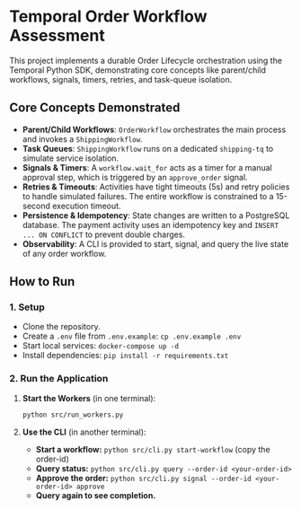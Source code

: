 # Temporal Order Workflow Assessment

This project implements a durable Order Lifecycle orchestration using the Temporal Python SDK, demonstrating core concepts like parent/child workflows, signals, timers, retries, and task-queue isolation.

## Core Concepts Demonstrated

-   **Parent/Child Workflows**: `OrderWorkflow` orchestrates the main process and invokes a `ShippingWorkflow`.
-   **Task Queues**: `ShippingWorkflow` runs on a dedicated `shipping-tq` to simulate service isolation.
-   **Signals & Timers**: A `workflow.wait_for` acts as a timer for a manual approval step, which is triggered by an `approve_order` signal.
-   **Retries & Timeouts**: Activities have tight timeouts (5s) and retry policies to handle simulated failures. The entire workflow is constrained to a 15-second execution timeout.
-   **Persistence & Idempotency**: State changes are written to a PostgreSQL database. The payment activity uses an idempotency key and `INSERT ... ON CONFLICT` to prevent double charges.
-   **Observability**: A CLI is provided to start, signal, and query the live state of any order workflow.

## How to Run

### 1. Setup

- Clone the repository.
- Create a `.env` file from `.env.example`: `cp .env.example .env`
- Start local services: `docker-compose up -d`
- Install dependencies: `pip install -r requirements.txt`

### 2. Run the Application

1.  **Start the Workers** (in one terminal):
    ```bash
    python src/run_workers.py
    ```

2.  **Use the CLI** (in another terminal):
    -   **Start a workflow:** `python src/cli.py start-workflow` (copy the order-id)
    -   **Query status:** `python src/cli.py query --order-id <your-order-id>`
    -   **Approve the order:** `python src/cli.py signal --order-id <your-order-id> approve`
    -   **Query again to see completion.**

